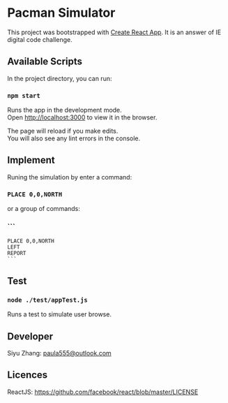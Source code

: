 # Pacman Simulator           
This project was bootstrapped with [Create React App](https://github.com/facebook/create-react-app).
It is an answer of IE digital code challenge.

## Available Scripts                     

In the project directory, you can run:

### `npm start`      

Runs the app in the development mode.<br>
Open [http://localhost:3000](http://localhost:3000) to view it in the browser.

The page will reload if you make edits.<br>
You will also see any lint errors in the console.

## Implement        

Runing the simulation by enter a command:
### `PLACE 0,0,NORTH`           

or a group of commands:
### ```
    PLACE 0,0,NORTH
    LEFT
    REPORT
    ```

## Test                 
### `node ./test/appTest.js`    

Runs a test to simulate user browse.

## Developer                 

Siyu Zhang: paula555@outlook.com

## Licences          
 
ReactJS: https://github.com/facebook/react/blob/master/LICENSE
